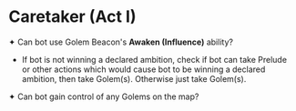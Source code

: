 # Caretaker (Act I)

✦ Can bot use Golem Beacon's **Awaken (Influence)** ability?

- If bot is not winning a declared ambition, check if bot can take Prelude or other actions which would cause bot to be winning a declared ambition, then take Golem(s). Otherwise just take Golem(s).

✦ Can bot gain control of any Golems on the map?

<!-- TODO: Stone Speakers guidance, Golem Prelude actions guidance -->

<div class="pagebreak"> </div>
